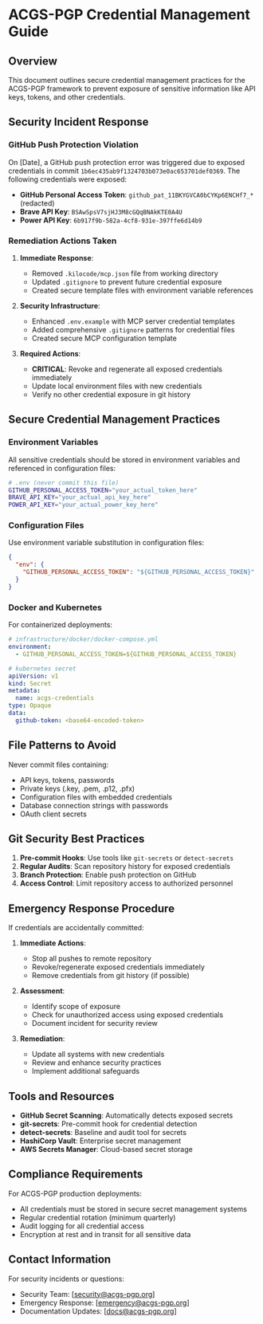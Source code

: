 # ACGS-PGP Credential Management Guide

## Overview

This document outlines secure credential management practices for the ACGS-PGP framework to prevent exposure of sensitive information like API keys, tokens, and other credentials.

## Security Incident Response

### GitHub Push Protection Violation

On [Date], a GitHub push protection error was triggered due to exposed credentials in commit `1b6ec435ab9f1324703b073e0ac653701def0369`. The following credentials were exposed:

- **GitHub Personal Access Token**: `github_pat_11BKYGVCA0bCYKp6ENCHf7_*` (redacted)
- **Brave API Key**: `BSAwSpsV7sjHJ3M8cGQqBNAkKTE0A4U`
- **Power API Key**: `6b917f9b-582a-4cf8-931e-397ffe6d14b9`

### Remediation Actions Taken

1. **Immediate Response**:

   - Removed `.kilocode/mcp.json` file from working directory
   - Updated `.gitignore` to prevent future credential exposure
   - Created secure template files with environment variable references

2. **Security Infrastructure**:

   - Enhanced `.env.example` with MCP server credential templates
   - Added comprehensive `.gitignore` patterns for credential files
   - Created secure MCP configuration template

3. **Required Actions**:
   - **CRITICAL**: Revoke and regenerate all exposed credentials immediately
   - Update local environment files with new credentials
   - Verify no other credential exposure in git history

## Secure Credential Management Practices

### Environment Variables

All sensitive credentials should be stored in environment variables and referenced in configuration files:

```bash
# .env (never commit this file)
GITHUB_PERSONAL_ACCESS_TOKEN="your_actual_token_here"
BRAVE_API_KEY="your_actual_api_key_here"
POWER_API_KEY="your_actual_power_key_here"
```

### Configuration Files

Use environment variable substitution in configuration files:

```json
{
  "env": {
    "GITHUB_PERSONAL_ACCESS_TOKEN": "${GITHUB_PERSONAL_ACCESS_TOKEN}"
  }
}
```

### Docker and Kubernetes

For containerized deployments:

```yaml
# infrastructure/docker/docker-compose.yml
environment:
  - GITHUB_PERSONAL_ACCESS_TOKEN=${GITHUB_PERSONAL_ACCESS_TOKEN}

# kubernetes secret
apiVersion: v1
kind: Secret
metadata:
  name: acgs-credentials
type: Opaque
data:
  github-token: <base64-encoded-token>
```

## File Patterns to Avoid

Never commit files containing:

- API keys, tokens, passwords
- Private keys (.key, .pem, .p12, .pfx)
- Configuration files with embedded credentials
- Database connection strings with passwords
- OAuth client secrets

## Git Security Best Practices

1. **Pre-commit Hooks**: Use tools like `git-secrets` or `detect-secrets`
2. **Regular Audits**: Scan repository history for exposed credentials
3. **Branch Protection**: Enable push protection on GitHub
4. **Access Control**: Limit repository access to authorized personnel

## Emergency Response Procedure

If credentials are accidentally committed:

1. **Immediate Actions**:

   - Stop all pushes to remote repository
   - Revoke/regenerate exposed credentials immediately
   - Remove credentials from git history (if possible)

2. **Assessment**:

   - Identify scope of exposure
   - Check for unauthorized access using exposed credentials
   - Document incident for security review

3. **Remediation**:
   - Update all systems with new credentials
   - Review and enhance security practices
   - Implement additional safeguards

## Tools and Resources

- **GitHub Secret Scanning**: Automatically detects exposed secrets
- **git-secrets**: Pre-commit hook for credential detection
- **detect-secrets**: Baseline and audit tool for secrets
- **HashiCorp Vault**: Enterprise secret management
- **AWS Secrets Manager**: Cloud-based secret storage

## Compliance Requirements

For ACGS-PGP production deployments:

- All credentials must be stored in secure secret management systems
- Regular credential rotation (minimum quarterly)
- Audit logging for all credential access
- Encryption at rest and in transit for all sensitive data

## Contact Information

For security incidents or questions:

- Security Team: [security@acgs-pgp.org]
- Emergency Response: [emergency@acgs-pgp.org]
- Documentation Updates: [docs@acgs-pgp.org]
